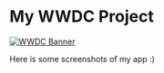 # My WWDC Project
[![WWDC Banner](https://devimages.apple.com.edgekey.net/wwdc/images/wwdc15-hero_2x.png)](https://developer.apple.com/wwdc/)

Here is some screenshots of my app :)

